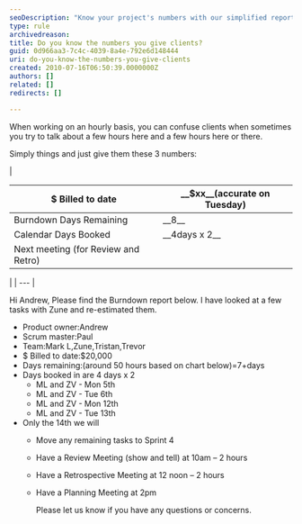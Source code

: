 ```yaml
---
seoDescription: "Know your project's numbers with our simplified report, featuring billed hours to date, remaining days, booked calendar days, and next meeting details."
type: rule
archivedreason: 
title: Do you know the numbers you give clients?
guid: 0d966aa3-7c4c-4039-8a4e-792e6d148444
uri: do-you-know-the-numbers-you-give-clients
created: 2010-07-16T06:50:39.0000000Z
authors: []
related: []
redirects: []

---
```


When working on an hourly basis, you can confuse clients when sometimes you try to talk about a few hours here and a few hours here or there.  
<!--endintro-->

Simply things and just give them these 3 numbers:


| 

| $ Billed to date | \_\_$xx\_\_(accurate on Tuesday) |
| --- | --- |
| Burndown Days Remaining | \_\_8\_\_ |
| Calendar Days Booked | \_\_4days x 2\_\_ |
| Next meeting (for Review and Retro) |

 |
| --- |



Hi Andrew,
     Please find the Burndown report below. I have looked at a few tasks with Zune and re-estimated them.

* Product owner:Andrew
* Scrum master:Paul
* Team:Mark L,Zune,Tristan,Trevor
* $ Billed to date:$20,000
* Days remaining:(around 50 hours based on chart below)=7+days
* Days booked in are 4 days x 2
    * ML and ZV - Mon 5th
    * ML and ZV - Tue 6th
    * ML and ZV - Mon 12th
    * ML and ZV - Tue 13th
* Only the 14th we will
    * Move any remaining tasks to Sprint 4
    * Have a Review Meeting (show and tell) at 10am – 2 hours
    * Have a Retrospective Meeting at 12 noon – 2 hours
    * Have a Planning Meeting at 2pm


        Please let us know if you have any questions or concerns.
